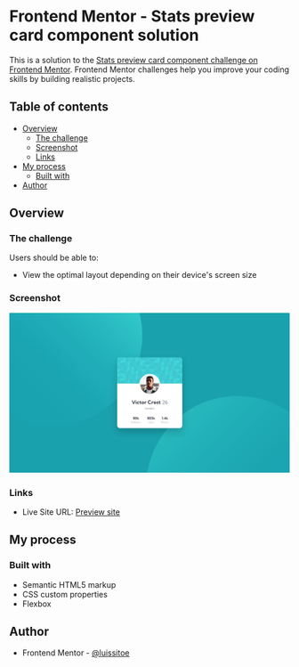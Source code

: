 # Frontend Mentor - Stats preview card component solution

This is a solution to the [Stats preview card component challenge on Frontend Mentor](https://www.frontendmentor.io/challenges/stats-preview-card-component-8JqbgoU62). Frontend Mentor challenges help you improve your coding skills by building realistic projects.

## Table of contents

- [Overview](#overview)
  - [The challenge](#the-challenge)
  - [Screenshot](#screenshot)
  - [Links](#links)
- [My process](#my-process)
  - [Built with](#built-with)
- [Author](#author)

## Overview

### The challenge

Users should be able to:

- View the optimal layout depending on their device's screen size

### Screenshot

![](./screenshot.jpg)

### Links

- Live Site URL: [Preview site](https://luissitoe.github.io/profile-card-component/)

## My process

### Built with

- Semantic HTML5 markup
- CSS custom properties
- Flexbox

## Author

- Frontend Mentor - [@luissitoe](https://www.frontendmentor.io/profile/luissitoe)
